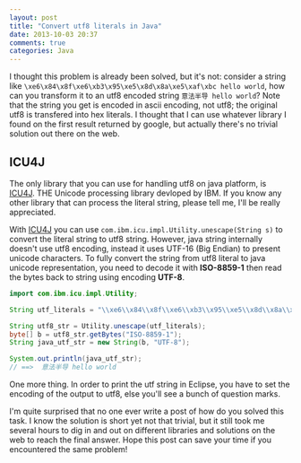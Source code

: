 ```yaml
---
layout: post
title: "Convert utf8 literals in Java"
date: 2013-10-03 20:37
comments: true
categories: Java
---
```


I thought this problem is already been solved, but it's not: consider a string like `\xe6\x84\x8f\xe6\xb3\x95\xe5\x8d\x8a\xe5\xaf\xbc hello world`, how can you transform it to an utf8 encoded string `意法半导 hello world`? Note that the string you get is encoded in ascii encoding, not utf8; the original utf8 is transfered into hex literals. I thought that I can use whatever library I found on the first result returned by google, but actually there's no trivial solution out there on the web.

<!--more-->

## ICU4J

The only library that you can use for handling utf8 on java platform, is [ICU4J][]. THE Unicode processing library devloped by IBM. If you know any other library that can process the literal string, please tell me, I'll be really appreciated.

With [ICU4J][] you can use `com.ibm.icu.impl.Utility.unescape(String s)` to convert the literal string to utf8 string. However, java string internally doesn't use utf8 encoding, instead it uses UTF-16 (Big Endian) to present unicode characters. To fully convert the string from utf8 literal to java unicode representation, you need to decode it with **ISO-8859-1** then read the bytes back to string using encoding **UTF-8**.

```java
import com.ibm.icu.impl.Utility;

String utf_literals = "\\xe6\\x84\\x8f\\xe6\\xb3\\x95\\xe5\\x8d\\x8a\\xe5\\xaf\\xbc hello world";

String utf8_str = Utility.unescape(utf_literals);
byte[] b = utf8_str.getBytes("ISO-8859-1");
String java_utf_str = new String(b, "UTF-8");

System.out.println(java_utf_str);
// ==>  意法半导 hello world
```

One more thing. In order to print the utf string in Eclipse, you have to set the encoding of the output to utf8, else you'll see a bunch of question marks.

I'm quite surprised that no one ever write a post of how do you solved this task. I know the solution is short yet not that trivial, but it still took me several hours to dig in and out on different libraries and solutions on the web to reach the final answer. Hope this post can save your time if you encountered the same problem!

[ICU4J]: http://icu-project.org/apiref/icu4j/
